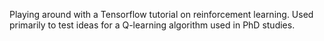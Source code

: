 Playing around with a Tensorflow tutorial on reinforcement learning. Used primarily to test ideas for a Q-learning algorithm used in PhD studies.
